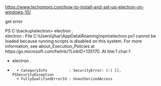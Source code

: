 https://www.techomoro.com/how-to-install-and-set-up-electron-on-windows-10/

get error

PS C:\backup\electron> electron .       
electron : File C:\Users\jihar\AppData\Roaming\npm\electron.ps1 cannot be loaded because running scripts is disabled on this system. For more information, see 
about_Execution_Policies at https:/go.microsoft.com/fwlink/?LinkID=135170.
At line:1 char:1
+ electron .
+ ~~~~~~~~
    + CategoryInfo          : SecurityError: (:) [], PSSecurityException
    + FullyQualifiedErrorId : UnauthorizedAccess